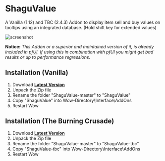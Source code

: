 # ShaguValue
A Vanilla (1.12) and TBC (2.4.3) Addon to display item sell and buy values on tooltips using an integrated database. (Hold shift key for extended values)

![screenshot](https://raw.githubusercontent.com/shagu/ShaguAddons/master/_img/ShaguValue/bag.png)

**Notice:**
*This Addon or a superior and maintained version of it, is already included in [pfUI](https://github.com/shagu.pfUI). If using this in combination with pfUI you might get bad results or up to performance regressions.*

## Installation (Vanilla)
1. Download **[Latest Version](https://github.com/shagu/ShaguValue/archive/master.zip)**
2. Unpack the Zip file
3. Rename the folder "ShaguValue-master" to "ShaguValue"
4. Copy "ShaguValue" into Wow-Directory\Interface\AddOns
5. Restart Wow

## Installation (The Burning Crusade)
1. Download **[Latest Version](https://github.com/shagu/ShaguValue/archive/master.zip)**
2. Unpack the Zip file
3. Rename the folder "ShaguValue-master" to "ShaguValue-tbc"
4. Copy "ShaguValue-tbc" into Wow-Directory\Interface\AddOns
5. Restart Wow
